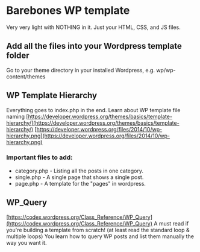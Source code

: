 # Barebones WP template
Very very light with NOTHING in it. Just your HTML, CSS, and JS files.

## Add all the files into your Wordpress template folder
Go to your theme directory in your installed Wordpress, e.g. wp/wp-content/themes

## WP Template Hierarchy
Everything goes to index.php in the end. Learn about WP template file naming
[https://developer.wordpress.org/themes/basics/template-hierarchy/](https://developer.wordpress.org/themes/basics/template-hierarchy/)
[https://developer.wordpress.org/files/2014/10/wp-hierarchy.png](https://developer.wordpress.org/files/2014/10/wp-hierarchy.png)

### Important files to add:
* category.php - Listing all the posts in one category.
* single.php - A single page that shows a single post.
* page.php - A template for the "pages" in wordpress.

## WP_Query
[https://codex.wordpress.org/Class_Reference/WP_Query](https://codex.wordpress.org/Class_Reference/WP_Query)
A must read if you're building a template from scratch! (at least read the standard loop & multiple loops)
You learn how to query WP posts and list them manually the way you want it.
